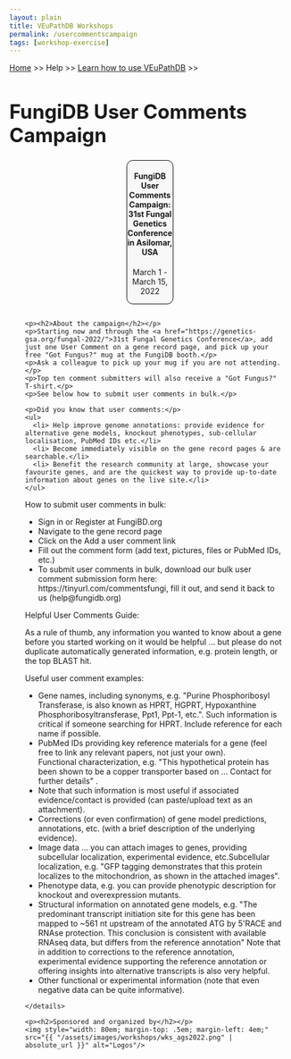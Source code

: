 ```yaml
---
layout: plain
title: VEuPathDB Workshops
permalink: /usercommentscampaign
tags: [workshop-exercise]
---
```

<style>
  h1 {
    font-size: 2.5em;
  }
  div.contents {
    margin-left: 1em;
    margin-bottom: 3em;
  }
  
  div.workshop {
    margin: 2em 1em;
  }

details summary, details ul {
  margin-top: 1em;
}
details summary {
  font-size: 120%;
  color: #069;
}
details p, details table {
  margin-left: 2em;
}
details table {
  margin-right: 6em;
}

table {
  margin-top: 1em;
  border-collapse: collapse;
}
/*
table, th, td {
  border: 1px solid black;
  padding: 0.5em;
}
*/
tr.break td {
  background-color: #DCDCDC;
}

table.hor-minimalist-a {
  text-align: left;
}
table.hor-minimalist-a th {
  font-size: 110%;
  font-weight: 400;
  color: #039;
  border-bottom: 2px solid #6678b1;
  padding: 0.5em;
  text-align: left;
}
table.hor-minimalist-a tr {
  border-bottom: 1px solid #ddd;
}
table.hor-minimalist-a tr:hover td {
  color: #039; 
}
table.hor-minimalist-a tr.other td {
  background-color: #fafafa;         
}
table.hor-minimalist-a tbody {
  display: table-row-group;
  vertical-align: middle;
  border-color: inherit;
}
table.hor-minimalist-a td {
  color: #669; 
  padding: 0.5em 0.5em 0.5em;
  vertical-align: middle;
}
table.hor-minimalist-a tfoot {
  font-size: 90%;
}
table.hor-minimalist-a tfoot tr {
  border:0;
}
th.time {
  width: 10%;
}
th.event {
  width: 50%;
}
th.author {
  width: 20%;
}
th.recording {
  width: 20%;
}
div.centered-title {
    border: 1px solid black;
    border-radius: 0.8em;
    text-align: center;
    margin-left: 15em;
    margin-right: 15em;
    background: #F8F8F8;
}
</style>

<p><a href="/">Home</a> >> Help >> 
   <a href="/a/app/static-content/landing.html">Learn how to use VEuPathDB</a> >> 
   </p>

<h1>FungiDB User Comments Campaign</h1>
<div class="static-content">


  <div class="centered-title">     
    <h4>FungiDB User Comments Campaign: 31st Fungal Genetics Conference in Asilomar, USA</h4>
    <p>March 1 - March 15, 2022</p>
  </div>

  

<div class="contents">

  <div class="anchor"><a name="AGSvectorbase2022"></a></div>
  <div class="workshop">

    <p><h2>About the campaign</h2></p>
    <p>Starting now and through the <a href="https://genetics-gsa.org/fungal-2022/">31st Fungal Genetics Conference</a>, add just one User Comment on a gene record page, and pick up your free "Got Fungus?" mug at the FungiDB booth.</p>
    <p>Ask a colleague to pick up your mug if you are not attending.</p>
    <p>Top ten comment submitters will also receive a "Got Fungus?" T-shirt.</p>
    <p>See below how to submit user comments in bulk.</p>
  
    <p>Did you know that user comments:</p>
    <ul>
      <li> Help improve genome annotations: provide evidence for alternative gene models, knockout phenotypes, sub-cellular localisation, PubMed IDs etc.</li> 
      <li> Become immediately visible on the gene record pages & are searchable.</li> 
      <li> Benefit the research community at large, showcase your favourite genes, and are the quickest way to provide up-to-date information about genes on the live site.</li> 
    </ul>
  
  <p>How to submit user comments in bulk:</p>
    <ul>
      <li> Sign in or Register at FungiBD.org</li>
      <li> Navigate to the gene record page</li> 
      <li> Click on the Add a user comment link</li> 
      <li> Fill out the comment form (add text, pictures, files or PubMed IDs, etc.)</li> 
      <li> To submit user comments in bulk, download our bulk user comment submission form here: https://tinyurl.com/commentsfungi, fill it out, and send it back to us (help@fungidb.org)</li>
    </ul>

  <p>Helpful User Comments Guide:</p>
  <p>As a rule of thumb, any information you wanted to know about a gene before you started working on it would be helpful ... but please do not duplicate automatically generated information, e.g. protein length, or the top BLAST hit.</p>

<p>Useful user comment examples:</p>
<ul>
    <li> Gene names, including synonyms, e.g. "Purine Phosphoribosyl Transferase, is also known as HPRT, HGPRT, Hypoxanthine Phosphoribosyltransferase, Ppt1, Ppt-1, etc.".  Such information is critical if someone searching for HPRT. Include reference for each name if possible.</li>
    <li> PubMed IDs providing key reference materials for a gene (feel free to link any relevant papers, not just your own).</li>
Functional characterization, e.g. "This hypothetical protein has been shown to be a copper transporter based on ...  Contact <xxxxx> for further details" .   
    <li> Note that such information is most useful if associated evidence/contact is provided (can paste/upload text as an attachment).</li>
    <li> Corrections (or even confirmation) of gene model predictions, annotations, etc. (with a brief description of the underlying evidence).</li>
    <li> Image data … you can attach images to genes, providing subcellular localization, experimental evidence, etc.Subcellular localization, e.g. "GFP tagging demonstrates that this protein localizes to the mitochondrion, as shown in the attached images".  </li>
    <li> Phenotype data, e.g. you can provide phenotypic description for knockout and overexpression mutants.</li>
    <li> Structural information on annotated gene models, e.g. "The predominant transcript initiation site for this gene has been mapped to ~561 nt upstream of the annotated ATG by 5'RACE and RNAse protection.  This conclusion is consistent with available RNAseq data, but differs from the reference annotation"  Note that in addition to corrections to the reference annotation, experimental evidence supporting the reference annotation or offering insights into alternative transcripts is also very helpful.</li>
    <li>Other functional or experimental information (note that even negative data can be quite informative).</li>
    </ul>

    </details>        

    <p><h2>Sponsored and organized by</h2></p>
    <img style="width: 80em; margin-top: .5em; margin-left: 4em;" src="{{ "/assets/images/workshops/wks_ags2022.png" | absolute_url }}" alt="Logos"/>

  </div>  <!-- class workshop -->

</div>  <!-- class contents -->
</div>  <!-- class static-content -->


